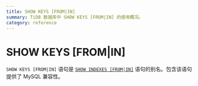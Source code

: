 ```yaml
---
title: SHOW KEYS [FROM|IN]
summary: TiDB 数据库中 SHOW KEYS [FROM|IN] 的使用概况。
category: reference
---
```


# SHOW KEYS [FROM|IN]

`SHOW KEYS [FROM|IN]` 语句是 [`SHOW INDEXES [FROM|IN]`](/v3.0/reference/sql/statements/show-indexes.md) 语句的别名。包含该语句提供了 MySQL 兼容性。
